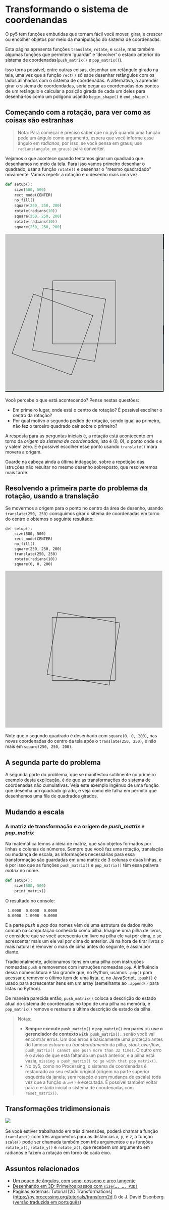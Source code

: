 # Transformando o sistema de coordenandas

O py5 tem funções embutidas que tornam fácil você mover, girar, e crescer ou encolher objetos por meio da manipulação do sistema de coordenadas. 

Esta página apresenta funções `translate`, `rotate`, e `scale`, mas também algumas funções que permitem 'guardar' e 'devolver' o estado anterior do sistema de coordenadas(`push_matrix()`  e `pop_matrix()`).

Isso torna possível, entre outras coisas,  desenhar um retângulo girado na tela, uma vez que a função `rect()` só sabe desenhar retângulos com os lados alinhados com o sistema de coordenadas. A alternativa, a aprender girar o sistema de coordendadas, seria pegar as coordenadas dos pontos de um retângulo e calcular a posição girada de cada um deles para desenhá-los como um polígono usando `begin_shape()` e `end_shape()`.



## Começando com a rotação, para ver como as coisas são estranhas

> Nota: 
> Para começar é preciso saber que no py5 quando uma função pede um ângulo como argumento, espera que você informe esse ângulo em *radianos*, por isso, se você pensa em graus, use `radians(angulo_em_graus)` para converter.

Vejamos o que acontece quando tentamos girar um quadrado que desenhamos no meio da tela. Para isso vamos primeiro desenhar o quadrado, usar a função `rotate()` e desenhar o "mesmo quadradado" novamente. Vamos repetir a rotação e o desenho mais uma vez.

```python
def setup():
    size(500, 500)
    rect_mode(CENTER)
    no_fill()
    square(250, 250, 200)
    rotate(radians(10))
    square(250, 250, 200)
    rotate(radians(10))
    square(250, 250, 200)
```

![](assets/2d_transformations_0.png)

Você percebe o que está acontecendo? Pense nestas questões:
- Em primeiro lugar, onde está o centro de rotação? É possível escolher o centro da rotação?
- Por qual motivo o segundo pedido de rotação, sendo igual ao primeiro, não fez o terceiro quadrado cair sobre o primeiro?

A resposta para as perguntas iniciais é, a rotação está acontecento em torno da *origem do sistema de coordenadas*, isto é (0, 0), o ponto onde x e y valem zero. E é possível escolher esse ponto usando `translate()` mara movera a origam.

Guarde na cabeça ainda a última indagação, sobre a repetição das istruções não resultar no mesmo desenho sobreposto, que resolveremos mais tarde.

## Resolvendo a primeira parte do problema da rotação, usando a translação

Se movermos a origem para o ponto no centro da área de desenho, usando `translate(250, 250)` consguimos girar o sitema de coordenadas em torno do centro e obtemos o seguinte resultado:


```
def setup():
    size(500, 500)
    rect_mode(CENTER)
    no_fill()
    square(250, 250, 200)
    translate(250, 250)
    rotate(radians(10))
    square(0, 0, 200)
```

![](assets/2d_transformations_2.png)

Note que o segundo quadrado é desenhado com `square(0, 0, 200)`, nas novas coordenadas do centro da tela após o `translate(250, 250)`, e não mais em `square(250, 250, 200)`.

## A segunda parte do problema

A segunda parte do problema, que se manifestou sutilmente no primeiro exemplo desta explicação, é de que as transformações do sistema de coordenadas não cumulativas. Veja este exemplo ingênuo de uma função que desenha um quadrado girado, e veja como ele falha em permitir que desenhemos uma fila de quadrados girados.




## Mudando a escala




### A matriz de transformação e a origem de *push_matrix* e *pop_matrix*

 Na matemática temos a ideia de matriz, que são objetos formados por linhas e colunas de números. Sempre que você faz uma rotação, translação ou mudança de escala, as informações necessárias para essa transformação são guardadas em uma matriz de 3 colunas e duas linhas, e é por isso que as funções `push_matrix()` e `pop_matrix()` têm essa palavra *matrix* no nome.

```python
def setup():
    size(500, 500)
    print_matrix()
```
O resultado no console:
```
 1.0000  0.0000  0.0000
 0.0000  1.0000  0.0000
```

E a parte *push* e *pop* dos nomes vêm de uma estrutura de dados muito comum na computação conhecida como pilha.  Imagine uma pilha de livros, e considere que se você acrescenta um livro na pilha ele vai por cima, e se acrescentar mais um ele vai por cima do anterior. Já na hora de tirar livros o mais natural é remover o mais de cima antes do seguinte, e assim por diante. 

Tradicionalmente, adicionamos itens em uma pilha com instruções nomeadas `push` e removemos com instruções nomeadas `pop`. A influência dessa nomenclatura é tão grande que, no Python, usamos `.pop()` para acessar e remover o último item de uma lista, e, no JavaScript, `.push()` é usado para acrescentar itens em um array (semelhante ao `.append()` para listas no Python).

De maneira parecida então, `push_matrix()` coloca a descrição do estado atual do sistema de coordenadas no topo de uma pilha na memória, e `pop_matrix()` remove e restaura a última descrição de estado da pilha. 

> Notas:
> - **Sempre execute `push_matrix()` e `pop_matrix()` em pares** ou **use o gerenciador de contexto `with push_matrix():`** senão você vai encontrar erros. Um dos erros é basicamente uma proteção antes do famoso *estouro* ou *transbordamento* da pilha, *stack overflow*, `push_matrix() cannot use push more than 32 times`. O outro erro é o aviso de que está faltando um *push* anterior, e a pilha está vazia, `missing a push_matrix() to go with that pop_matrix()`.
> - No py5, como no Processing, o sistema de coordenadas é restaurado ao seu estado original (origem na parte superior esquerda da janela, sem rotação e sem mudança de escala) toda vez que a função `draw()` é executada. É possível também voltar para o estado inicial o sistema de coordenadas com `reset_matrix()`.

## Transformações tridimensionais

![](assets/3D.png)

Se você estiver trabalhando em três dimensões, poderá chamar a função `translate()` com três argumentos para as distâncias *x*, *y*, e *z*, a função `scale()` pode ser chamada também com três argumentos e as funções `rotate_x()`, `rotate_y()` e `rotate_z()`, que recebem um argumento em radianos e fazem a rotação em torno de cada eixo.

## Assuntos relacionados

- [Um pouco de ângulos, com seno, cosseno e arco tangente](seno_cosseno_atan2.md)
- [Desenhando em 3D: Primeiros passos com `size(…, …, P3D)`](desenho-3D.md)
- Páginas externas: Tutorial [2D Transformations](https://py.processing.org/tutorials/transform2d /) de J. David Eisenberg ([versão traduzida em português](http://arteprog.space/Processando-Processing/tutoriais-PT/python-transformacoes_2D)) 

